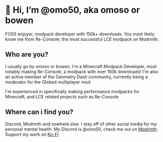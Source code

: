 # 👋 Hi, I’m @omo50, aka omoso or bowen
FOSS enjoyer, modpack developer with 150k+ downloads. You most likely know me from Re-Console, the most successful LCE modpack on Modrinth.

## Who are you?
I usually go by omoso or bowen, I'm a Minecraft Modpack Developer, most notably making Re-Console, a modpack with over 160k downloads! I'm also an active member of the Geometry Dash community, currently being a moderator for the Globed multiplayer mod.

I'm experienced in specifically making performance modpacks for Minecraft, and LCE related projects such as Re-Console

## Where can i find you?
Discord, Modrinth and nowhere else. I stay off of other social media for my personal mental health.
My Discord is @omo50, check me out on [Modrinth](https://modrinth.com/user/omoso). Support my work on [Ko-Fi](https://ko-fi.com/omoso)
